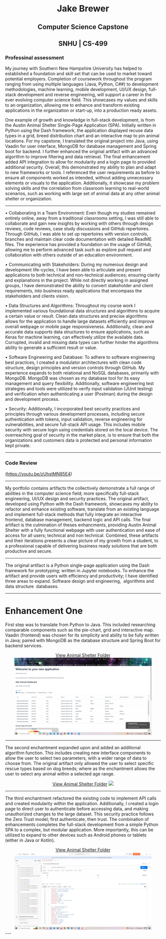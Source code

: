 # <center>Jake Brewer<center>  
## <center>Computer Science Capstone<center>
## <center>SNHU | CS-499<center>
### Professinal assessment 

My journey with Southern New Hampshire University has helped to established a foundation and skill set that can be used to market toward potential employers. Completion of coursework throughout the program ranging from using multiple languages (Java, Python, C##) to development methodologies, machine learning, mobile development, UI/UX design, full-stack development and reverse engineering, will support a career in the ever evolving computer science field. This showcases my values and skills to an organization, allowing me to enhance and transform existing applications in the organization or start-up, into a production ready assets. 

One example of growth and knowledge in full-stack development, is from the Austin Animal Shelter Single-Page Application (SPA). Initially written in Python using the Dash framework, the application displayed recuse data types in a grid, breed distribution chart and an interactive map to pin animal locations. For my capstone, I translated the original project into Java, using Vaadin for user interface, MongoDB for database management and Spring boot for backend. I further enhanced the original artifact with an advanced algorithm to improve filtering and data retrieval. The final enhancement added API integration to allow for modularity and a login page to provided additional security. Overall, this demonstrated my ability to plan and adapt to new frameworks or tools. I referenced the user requirements as before to ensure all components worked as intended, without adding unnecessary elements or visuals to the application. Additionally, it showcase my problem solving skills and the correlation from classroom learning to real-world scenarios, such as working with large set of animal data at any other animal shelter or organization. 

---

  • Collaborating in a Team Environment: Even though my studies remained entirely online, away from a traditional classrooms setting, I was still able to collaborate and gain new insights by working with others through design reviews, code reviews, case study discussions and GitHub repertoires. Through GitHub, I was able to set up repertoires with version controls, branches and maintain clear code documentation with detailed ReadME files. The experience has provided a foundation on the usage of GitHub, allowing me to perform advanced task such as explore pull request and collaboration with others outside of an education environment. 
  
  • Communicating with Stakeholders: During my numerous design and development life-cycles, I have been able to articulate and present applications to both technical and non-technical audiences; ensuring clarity and explanations in the project. While not directly working in assigned groups, I have demonstrated the ability to convert stakeholder and client requirements, into business ready applications that encompass the stakeholders and clients vision. 
  
  • Data Structures and Algorithms: Throughout my course work I implemented various foundational data structures and algorithms to acquire a certain value or result. Clean data structures and precise algorithms allows for the application to handle large datasets efficiently and improve overall webpage or mobile page responsiveness. Additionally, clean and accurate data supports data structures to ensure applications, such as Keras for machine learning, can effectively utilize the available data. Corrupted, invalid and missing data types can further hinder the algorithms ability to generate a sufficient result or value. 
  
  • Software Engineering and Database: To adhere to software engineering best practices, I created a modulator architectures with clean code structure, design principles and version controls through GitHub. My experience expands to both relational and NoSQL databases, primarily with MongoDB. MongoDB was chosen as my database tool for its easy management and query flexibility. Additionally, software engineering test strategies and tools were utilized to verify input validation (JUnit testing) and verification when authenticating a user (Postman) during the design and development process.
  
  • Security: Additionally, I incorporated best security practices and principles through various development processes, including secure authentication with tokens, input validation, reverse engineering for vulnerabilities, and secure full-stack API usage. This includes mobile security with secure login using credentials stored on the local device. The overreaching goal of security in the market place, is to ensure that both the organizations and customers data is protected and personal information kept private.

---

### Code Review

(https://youtu.be/zUhstMN85E4) 

---

My portfolio contains artifacts the collectively demonstrate a full range of abilities in the computer science field; more specifically full-stack engineering, UI/UX design and security practices. The original artifact, developed using Python with the Dash framework, showcases my ability to refactor and enhance existing software, translate from an existing language and implement full-stack methods that fully integrate an interactive frontend, database management, backend logic and API calls. The final artifact is the culmination of theses enhancments, providing Austin Animal Shelter with a fully functional webpage with user authentication and ease of access for all users; technical and non technical. Combined, these artifacts and their iterations presents a clear picture of my growth from a student, to a professional capable of delivering business ready solutions that are both productive and secure.

---

The original artifact is a Python single-page application using the Dash framework for prototyping; written in Jupyter notebooks. To enhance the artifact and provide users with efficiency and productivity; I have identified three areas to expand. Software design and engineering,  algorithms and data structure  databases. 

---

# Enhancement One
First step was to translate from Python to Java. This included researching comparable components such as the pie-chart, grid and interactive map. Vaadin (frontend) was chosen for its simplicity and ability to be fully written in Java; paired with MongoDB as the database structure and Spring Boot for backend services.
<center>
  <a href="AnimalShelterEnhanceTwo/">View Animal Shelter Folder</a>
    <img src="EnhanceOneA.PNG" height="250">
  </a>
</center>

---

The second enchantment expanded upon and added an additional algorithm function. This includes creating new interface components to allow the user to select two parameters, with a wider range of data to choose from. The original artifact only allowed the user to select specific rescue types based on dog breeds; where as the enchantment allows the user to select any animal within a selected age range.
<center>
  <a href="AnimalShelterEnhanceTwo/">View Animal Shelter Folder</a>
    <img src="EnhanceTwo.PNG" height="250">
  </a>
</center>

---

The third enchantment refactored the existing code to implement API calls and created modularity within the application. Additionally, I created a login page to direct user to authenticate before accessing data, and making unauthorized changes to the large dataset. This security practice follows the Zero Trust model; first authenticate, then trust. The combination of enhancements completes the full-stack development from a simple Python SPA to a complex, but modular application. More importantly, this can be utilized to expand to other devices such as Android phones or tablets (either in Java or Kotlin). 
<center>
  <a href="AnimalShelterEnhanceThree/">View Animal Shelter Folder</a>
    <img src="EnhanceThree.PNG" height="250">
  </a>
</center>
---

